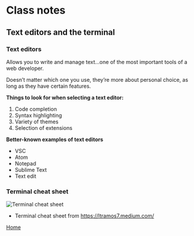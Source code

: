 # Class notes

## Text editors and the terminal

### Text editors

Allows you to write and manage text…one of the most important tools of a web developer.

Doesn’t matter which one you use, they’re more about personal choice, as long as they have 
certain features.

**Things to look for when selecting a text editor:**
  1. Code completion
  2. Syntax highlighting
  3. Variety of themes
  4. Selection of extensions

**Better-known examples of text editors**
  - VSC
  - Atom
  - Notepad
  - Sublime Text 
  - Text edit


### Terminal cheat sheet

![Terminal cheat sheet](https://miro.medium.com/max/1400/1*CZ_83PbU9syxWpJw5k8CQQ.png) 

- Terminal cheat sheet from https://ltramos7.medium.com/

[Home](README.md)